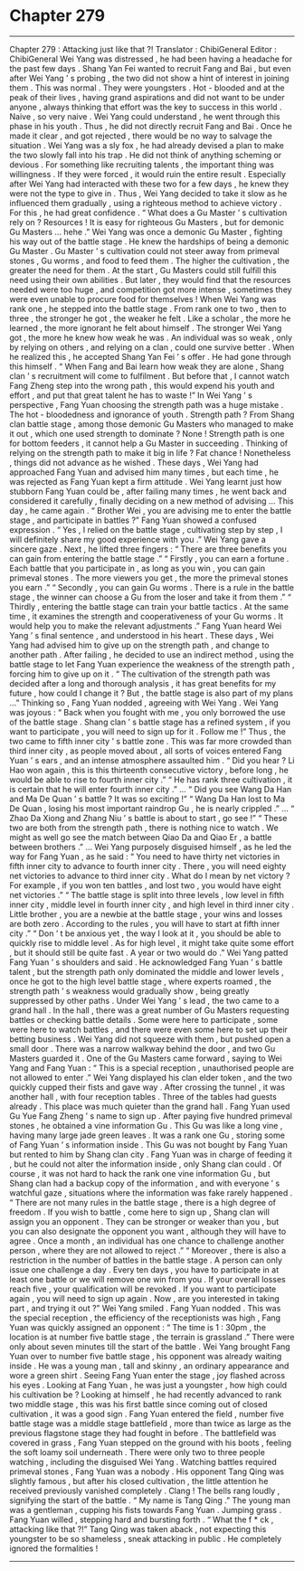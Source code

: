 
# Chapter 279


---

Chapter 279 : Attacking just like that ?!
Translator :
ChibiGeneral
Editor :
ChibiGeneral
Wei Yang was distressed , he had been having a headache for the past few days .
Shang Yan Fei wanted to recruit Fang and Bai , but even after Wei Yang ’ s probing , the two did not show a hint of interest in joining them .
This was normal .
They were youngsters . Hot - blooded and at the peak of their lives , having grand aspirations and did not want to be under anyone , always thinking that effort was the key to success in this world .
Naive , so very naive .
Wei Yang could understand , he went through this phase in his youth .
Thus , he did not directly recruit Fang and Bai .
Once he made it clear , and got rejected , there would be no way to salvage the situation . Wei Yang was a sly fox , he had already devised a plan to make the two slowly fall into his trap .
He did not think of anything scheming or devious . For something like recruiting talents , the important thing was willingness . If they were forced , it would ruin the entire result .
Especially after Wei Yang had interacted with these two for a few days , he knew they were not the type to give in .
Thus , Wei Yang decided to take it slow as he influenced them gradually , using a righteous method to achieve victory .
For this , he had great confidence .
“ What does a Gu Master ’ s cultivation rely on ? Resources ! It is easy for righteous Gu Masters , but for demonic Gu Masters … hehe .”
Wei Yang was once a demonic Gu Master , fighting his way out of the battle stage .
He knew the hardships of being a demonic Gu Master .
Gu Master ’ s cultivation could not steer away from primeval stones , Gu worms , and food to feed them . The higher the cultivation , the greater the need for them .
At the start , Gu Masters could still fulfill this need using their own abilities .
But later , they would find that the resources needed were too huge , and competition got more intense , sometimes they were even unable to procure food for themselves !
When Wei Yang was rank one , he stepped into the battle stage . From rank one to two , then to three , the stronger he got , the weaker he felt .
Like a scholar , the more he learned , the more ignorant he felt about himself . The stronger Wei Yang got , the more he knew how weak he was .
An individual was so weak , only by relying on others , and relying on a clan , could one survive better .
When he realized this , he accepted Shang Yan Fei ’ s offer .
He had gone through this himself .
“ When Fang and Bai learn how weak they are alone , Shang clan ’ s recruitment will come to fulfilment . But before that , I cannot watch Fang Zheng step into the wrong path , this would expend his youth and effort , and put that great talent he has to waste !”
In Wei Yang ’ s perspective , Fang Yuan choosing the strength path was a huge mistake .
The hot - bloodedness and ignorance of youth .
Strength path ?
From Shang clan battle stage , among those demonic Gu Masters who managed to make it out , which one used strength to dominate ? None !
Strength path is one for bottom feeders , it cannot help a Gu Master in succeeding .
Thinking of relying on the strength path to make it big in life ? Fat chance !
Nonetheless , things did not advance as he wished .
These days , Wei Yang had approached Fang Yuan and advised him many times , but each time , he was rejected as Fang Yuan kept a firm attitude .
Wei Yang learnt just how stubborn Fang Yuan could be , after failing many times , he went back and considered it carefully , finally deciding on a new method of advising …
This day , he came again .
“ Brother Wei , you are advising me to enter the battle stage , and participate in battles ?” Fang Yuan showed a confused expression .
“ Yes , I relied on the battle stage , cultivating step by step , I will definitely share my good experience with you .” Wei Yang gave a sincere gaze .
Next , he lifted three fingers : “ There are three benefits you can gain from entering the battle stage .”
“ Firstly , you can earn a fortune . Each battle that you participate in , as long as you win , you can gain primeval stones . The more viewers you get , the more the primeval stones you earn .”
“ Secondly , you can gain Gu worms . There is a rule in the battle stage , the winner can choose a Gu from the loser and take it from them .”
“ Thirdly , entering the battle stage can train your battle tactics . At the same time , it examines the strength and cooperativeness of your Gu worms . It would help you to make the relevant adjustments .”
Fang Yuan heard Wei Yang ’ s final sentence , and understood in his heart .
These days , Wei Yang had advised him to give up on the strength path , and change to another path . After failing , he decided to use an indirect method , using the battle stage to let Fang Yuan experience the weakness of the strength path , forcing him to give up on it .
“ The cultivation of the strength path was decided after a long and thorough analysis , it has great benefits for my future , how could I change it ? But , the battle stage is also part of my plans …”
Thinking so , Fang Yuan nodded , agreeing with Wei Yang .
Wei Yang was joyous : “ Back when you fought with me , you only borrowed the use of the battle stage . Shang clan ’ s battle stage has a refined system , if you want to participate , you will need to sign up for it . Follow me !”
Thus , the two came to fifth inner city ’ s battle zone .
This was far more crowded than third inner city , as people moved about , all sorts of voices entered Fang Yuan ’ s ears , and an intense atmosphere assaulted him .
“ Did you hear ? Li Hao won again , this is this thirteenth consecutive victory , before long , he would be able to rise to fourth inner city .”
“ He has rank three cultivation , it is certain that he will enter fourth inner city .”
…
“ Did you see Wang Da Han and Ma De Quan ’ s battle ? It was so exciting !”
“ Wang Da Han lost to Ma De Quan , losing his most important raindrop Gu , he is nearly crippled .”
…
“ Zhao Da Xiong and Zhang Niu ’ s battle is about to start , go see !”
“ These two are both from the strength path , there is nothing nice to watch . We might as well go see the match between Qiao Da and Qiao Er , a battle between brothers .”
…
Wei Yang purposely disguised himself , as he led the way for Fang Yuan , as he said : “ You need to have thirty net victories in fifth inner city to advance to fourth inner city . There , you will need eighty net victories to advance to third inner city . What do I mean by net victory ? For example , if you won ten battles , and lost two , you would have eight net victories .”
“ The battle stage is split into three levels , low level in fifth inner city , middle level in fourth inner city , and high level in third inner city . Little brother , you are a newbie at the battle stage , your wins and losses are both zero . According to the rules , you will have to start at fifth inner city .”
“ Don ’ t be anxious yet , the way I look at it , you should be able to quickly rise to middle level . As for high level , it might take quite some effort , but it should still be quite fast . A year or two would do .” Wei Yang patted Fang Yuan ’ s shoulders and said .
He acknowledged Fang Yuan ’ s battle talent , but the strength path only dominated the middle and lower levels , once he got to the high level battle stage , where experts roamed , the strength path ’ s weakness would gradually show , being greatly suppressed by other paths .
Under Wei Yang ’ s lead , the two came to a grand hall .
In the hall , there was a great number of Gu Masters requesting battles or checking battle details .
Some were here to participate , some were here to watch battles , and there were even some here to set up their betting business .
Wei Yang did not squeeze with them , but pushed open a small door .
There was a narrow walkway behind the door , and two Gu Masters guarded it .
One of the Gu Masters came forward , saying to Wei Yang and Fang Yuan : “ This is a special reception , unauthorised people are not allowed to enter .”
Wei Yang displayed his clan elder token , and the two quickly cupped their fists and gave way .
After crossing the tunnel , it was another hall , with four reception tables .
Three of the tables had guests already .
This place was much quieter than the grand hall .
Fang Yuan used Gu Yue Fang Zheng ’ s name to sign up . After paying five hundred primeval stones , he obtained a vine information Gu .
This Gu was like a long vine , having many large jade green leaves .
It was a rank one Gu , storing some of Fang Yuan ’ s information inside .
This Gu was not bought by Fang Yuan but rented to him by Shang clan city . Fang Yuan was in charge of feeding it , but he could not alter the information inside , only Shang clan could .
Of course , it was not hard to hack the rank one vine information Gu , but Shang clan had a backup copy of the information , and with everyone ’ s watchful gaze , situations where the information was fake rarely happened .
“ There are not many rules in the battle stage , there is a high degree of freedom . If you wish to battle , come here to sign up , Shang clan will assign you an opponent . They can be stronger or weaker than you , but you can also designate the opponent you want , although they will have to agree . Once a month , an individual has one chance to challenge another person , where they are not allowed to reject .”
“ Moreover , there is also a restriction in the number of battles in the battle stage . A person can only issue one challenge a day . Every ten days , you have to participate in at least one battle or we will remove one win from you . If your overall losses reach five , your qualification will be revoked . If you want to participate again , you will need to sign up again . Now , are you interested in taking part , and trying it out ?” Wei Yang smiled .
Fang Yuan nodded .
This was the special reception , the efficiency of the receptionists was high , Fang Yuan was quickly assigned an opponent : “ The time is 1 : 30pm , the location is at number five battle stage , the terrain is grassland .”
There were only about seven minutes till the start of the battle .
Wei Yang brought Fang Yuan over to number five battle stage , his opponent was already waiting inside .
He was a young man , tall and skinny , an ordinary appearance and wore a green shirt .
Seeing Fang Yuan enter the stage , joy flashed across his eyes .
Looking at Fang Yuan , he was just a youngster , how high could his cultivation be ?
Looking at himself , he had recently advanced to rank two middle stage , this was his first battle since coming out of closed cultivation , it was a good sign .
Fang Yuan entered the field , number five battle stage was a middle stage battlefield , more than twice as large as the previous flagstone stage they had fought in before .
The battlefield was covered in grass , Fang Yuan stepped on the ground with his boots , feeling the soft loamy soil underneath .
There were only two to three people watching , including the disguised Wei Yang .
Watching battles required primeval stones , Fang Yuan was a nobody . His opponent Tang Qing was slightly famous , but after his closed cultivation , the little attention he received previously vanished completely .
Clang !
The bells rang loudly , signifying the start of the battle .
“ My name is Tang Qing .” The young man was a gentleman , cupping his fists towards Fang Yuan .
Jumping grass .
Fang Yuan willed , stepping hard and bursting forth .
“ What the f * ck , attacking like that ?!” Tang Qing was taken aback , not expecting this youngster to be so shameless , sneak attacking in public .
He completely ignored the formalities !

---

